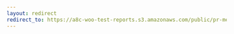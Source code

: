 ```yaml
---
layout: redirect
redirect_to: https://a8c-woo-test-reports.s3.amazonaws.com/public/pr-merge/40039/e2e/index.html
---
```

